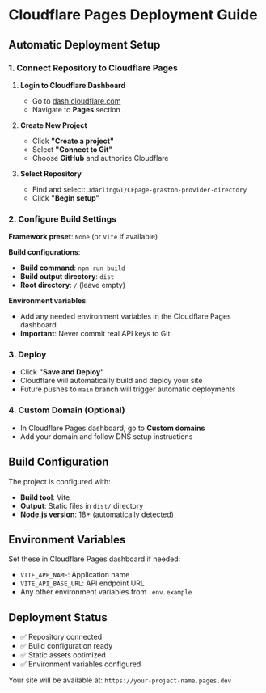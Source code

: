 # Cloudflare Pages Deployment Guide

## Automatic Deployment Setup

### 1. Connect Repository to Cloudflare Pages

1. **Login to Cloudflare Dashboard**

   - Go to [dash.cloudflare.com](https://dash.cloudflare.com)
   - Navigate to **Pages** section

2. **Create New Project**

   - Click **"Create a project"**
   - Select **"Connect to Git"**
   - Choose **GitHub** and authorize Cloudflare

3. **Select Repository**
   - Find and select: `JdarlingGT/CFpage-graston-provider-directory`
   - Click **"Begin setup"**

### 2. Configure Build Settings

**Framework preset**: `None` (or `Vite` if available)

**Build configurations**:

- **Build command**: `npm run build`
- **Build output directory**: `dist`
- **Root directory**: `/` (leave empty)

**Environment variables**:

- Add any needed environment variables in the Cloudflare Pages dashboard
- **Important**: Never commit real API keys to Git

### 3. Deploy

- Click **"Save and Deploy"**
- Cloudflare will automatically build and deploy your site
- Future pushes to `main` branch will trigger automatic deployments

### 4. Custom Domain (Optional)

- In Cloudflare Pages dashboard, go to **Custom domains**
- Add your domain and follow DNS setup instructions

## Build Configuration

The project is configured with:

- **Build tool**: Vite
- **Output**: Static files in `dist/` directory
- **Node.js version**: 18+ (automatically detected)

## Environment Variables

Set these in Cloudflare Pages dashboard if needed:

- `VITE_APP_NAME`: Application name
- `VITE_API_BASE_URL`: API endpoint URL
- Any other environment variables from `.env.example`

## Deployment Status

- ✅ Repository connected
- ✅ Build configuration ready
- ✅ Static assets optimized
- ✅ Environment variables configured

Your site will be available at: `https://your-project-name.pages.dev`
